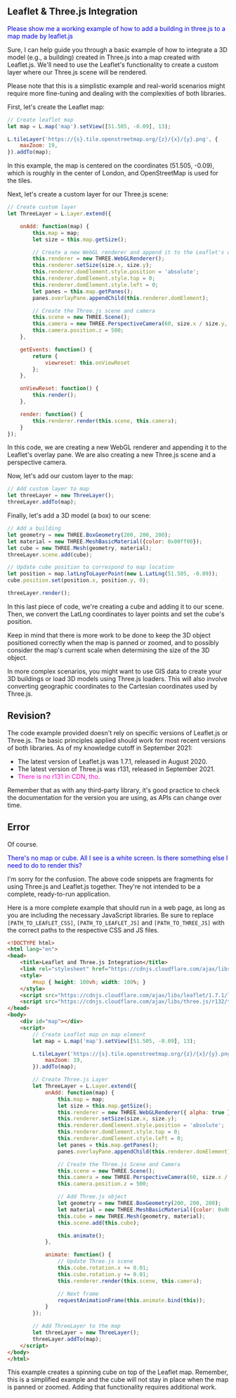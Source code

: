 ## Leaflet & Three.js Integration

<span style="color:#0000dd;">Please show me a working example of how to add a building in three.js to a map made by leaflet.js</span>

Sure, I can help guide you through a basic example of how to integrate a 3D model (e.g., a building) created in Three.js into a map created with Leaflet.js. We'll need to use the Leaflet's functionality to create a custom layer where our Three.js scene will be rendered.

Please note that this is a simplistic example and real-world scenarios might require more fine-tuning and dealing with the complexities of both libraries.

First, let's create the Leaflet map:

```javascript
// Create leaflet map
let map = L.map('map').setView([51.505, -0.09], 13);

L.tileLayer('https://{s}.tile.openstreetmap.org/{z}/{x}/{y}.png', {
    maxZoom: 19,
}).addTo(map);
```

In this example, the map is centered on the coordinates (51.505, -0.09), which is roughly in the center of London, and OpenStreetMap is used for the tiles.

Next, let's create a custom layer for our Three.js scene:

```javascript
// Create custom layer
let ThreeLayer = L.Layer.extend({

    onAdd: function(map) {
        this.map = map;
        let size = this.map.getSize();

        // Create a new WebGL renderer and append it to the Leaflet's overlay pane
        this.renderer = new THREE.WebGLRenderer();
        this.renderer.setSize(size.x, size.y);
        this.renderer.domElement.style.position = 'absolute';
        this.renderer.domElement.style.top = 0;
        this.renderer.domElement.style.left = 0;
        let panes = this.map.getPanes();
        panes.overlayPane.appendChild(this.renderer.domElement);

        // Create the Three.js scene and camera
        this.scene = new THREE.Scene();
        this.camera = new THREE.PerspectiveCamera(60, size.x / size.y, 1, 100000);
        this.camera.position.z = 500;
    },

    getEvents: function() {
        return {
            viewreset: this.onViewReset
        };
    },

    onViewReset: function() {
        this.render();
    },

    render: function() {
        this.renderer.render(this.scene, this.camera);
    }
});
```

In this code, we are creating a new WebGL renderer and appending it to the Leaflet's overlay pane. We are also creating a new Three.js scene and a perspective camera.

Now, let's add our custom layer to the map:

```javascript
// Add custom layer to map
let threeLayer = new ThreeLayer();
threeLayer.addTo(map);
```

Finally, let's add a 3D model (a box) to our scene:

```javascript
// Add a building
let geometry = new THREE.BoxGeometry(200, 200, 200);
let material = new THREE.MeshBasicMaterial({color: 0x00ff00});
let cube = new THREE.Mesh(geometry, material);
threeLayer.scene.add(cube);

// Update cube position to correspond to map location
let position = map.latLngToLayerPoint(new L.LatLng(51.505, -0.09));
cube.position.set(position.x, position.y, 0);

threeLayer.render();
```

In this last piece of code, we're creating a cube and adding it to our scene. Then, we convert the LatLng coordinates to layer points and set the cube's position.

Keep in mind that there is more work to be done to keep the 3D object positioned correctly when the map is panned or zoomed, and to possibly consider the map's current scale when determining the size of the 3D object.

In more complex scenarios, you might want to use GIS data to create your 3D buildings or load 3D models using Three.js loaders. This will also involve converting geographic coordinates to the Cartesian coordinates used by Three.js.

## Revision?

The code example provided doesn't rely on specific versions of Leaflet.js or Three.js. The basic principles applied should work for most recent versions of both libraries. As of my knowledge cutoff in September 2021:

- The latest version of Leaflet.js was 1.7.1, released in August 2020.
- The latest version of Three.js was r131, released in September 2021.
- <span style="color:#ff00cc;">There is no r131 in CDN, tho.</span>

Remember that as with any third-party library, it's good practice to check the documentation for the version you are using, as APIs can change over time.

## Error

Of course.

<span style="color:#0000dd;">There's no map or cube.  All I see is a white screen.  Is there something else I need to do to render this?</span>

I'm sorry for the confusion. The above code snippets are fragments for using Three.js and Leaflet.js together. They're not intended to be a complete, ready-to-run application.

Here is a more complete example that should run in a web page, as long as you are including the necessary JavaScript libraries. Be sure to replace `[PATH_TO_LEAFLET_CSS]`, `[PATH_TO_LEAFLET_JS]` and `[PATH_TO_THREE_JS]` with the correct paths to the respective CSS and JS files.

```html
<!DOCTYPE html>
<html lang="en">
<head>
    <title>Leaflet and Three.js Integration</title>
    <link rel="stylesheet" href="https://cdnjs.cloudflare.com/ajax/libs/leaflet/1.7.1/leaflet.min.css" />
    <style>
        #map { height: 100vh; width: 100%; }
    </style>
    <script src="https://cdnjs.cloudflare.com/ajax/libs/leaflet/1.7.1/leaflet.js"></script>
    <script src="https://cdnjs.cloudflare.com/ajax/libs/three.js/r132/three.min.js"></script>
</head>
<body>
    <div id="map"></div>
    <script>
        // Create Leaflet map on map element
        let map = L.map('map').setView([51.505, -0.09], 13);

        L.tileLayer('https://{s}.tile.openstreetmap.org/{z}/{x}/{y}.png', {
            maxZoom: 19,
        }).addTo(map);

        // Create Three.js Layer
        let ThreeLayer = L.Layer.extend({
            onAdd: function(map) {
                this.map = map;
                let size = this.map.getSize();
                this.renderer = new THREE.WebGLRenderer({ alpha: true });
                this.renderer.setSize(size.x, size.y);
                this.renderer.domElement.style.position = 'absolute';
                this.renderer.domElement.style.top = 0;
                this.renderer.domElement.style.left = 0;
                let panes = this.map.getPanes();
                panes.overlayPane.appendChild(this.renderer.domElement);

                // Create the Three.js Scene and Camera
                this.scene = new THREE.Scene();
                this.camera = new THREE.PerspectiveCamera(60, size.x / size.y, 1, 100000);
                this.camera.position.z = 500;

                // Add Three.js object
                let geometry = new THREE.BoxGeometry(200, 200, 200);
                let material = new THREE.MeshBasicMaterial({color: 0x00ff00});
                this.cube = new THREE.Mesh(geometry, material);
                this.scene.add(this.cube);

                this.animate();
            },

            animate: function() {
                // Update Three.js scene
                this.cube.rotation.x += 0.01;
                this.cube.rotation.y += 0.01;
                this.renderer.render(this.scene, this.camera);

                // Next frame
                requestAnimationFrame(this.animate.bind(this));
            }
        });

        // Add ThreeLayer to the map
        let threeLayer = new ThreeLayer();
        threeLayer.addTo(map);
    </script>
</body>
</html>
```

This example creates a spinning cube on top of the Leaflet map. Remember, this is a simplified example and the cube will not stay in place when the map is panned or zoomed. Adding that functionality requires additional work.

<br>
